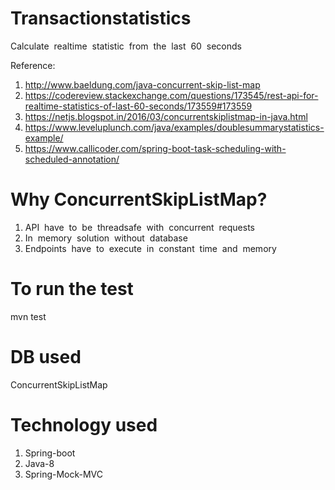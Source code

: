 # Transactionstatistics
Calculate​ ​ realtime​ ​ statistic​ ​ from​ ​ the​ ​ last​ ​ 60​ ​ seconds

Reference:
1. http://www.baeldung.com/java-concurrent-skip-list-map
2. https://codereview.stackexchange.com/questions/173545/rest-api-for-realtime-statistics-of-last-60-seconds/173559#173559
3. https://netjs.blogspot.in/2016/03/concurrentskiplistmap-in-java.html
4. https://www.leveluplunch.com/java/examples/doublesummarystatistics-example/
5. https://www.callicoder.com/spring-boot-task-scheduling-with-scheduled-annotation/

# Why ConcurrentSkipListMap?
1. API​ ​ have​ ​ to​ ​ be​ ​ threadsafe​ ​ with​ ​ concurrent​ ​ requests
2. In​ ​ memory​ ​ solution​ ​ without​ ​ database
3. Endpoints​ ​ have​ ​ to​ ​ execute​ ​ in​ ​ constant​ ​ time​ ​ and​ ​ memory​

# To run the test
mvn test

# DB used
  ConcurrentSkipListMap
  
# Technology used
1. Spring-boot
2. Java-8
3. Spring-Mock-MVC
